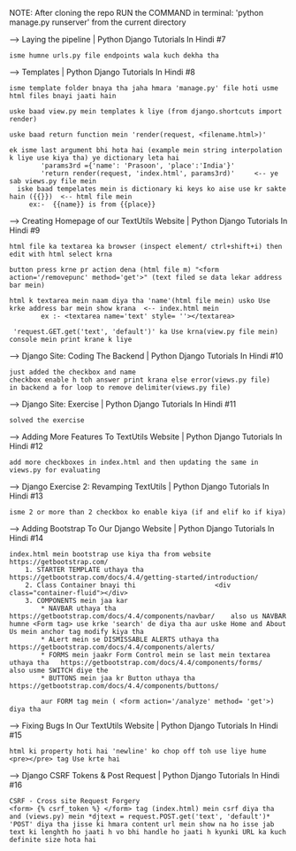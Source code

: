 NOTE:   After cloning the repo RUN the COMMAND in terminal: 'python manage.py runserver' from the current directory






-->         Laying the pipeline | Python Django Tutorials In Hindi #7

    isme humne urls.py file endpoints wala kuch dekha tha




-->         Templates | Python Django Tutorials In Hindi #8

    isme template folder bnaya tha jaha hmara 'manage.py' file hoti usme html files bnayi jaati hain

    uske baad view.py mein templates k liye (from django.shortcuts import render)

    uske baad return function mein 'render(request, <filename.html>)'

    ek isme last argument bhi hota hai (example mein string interpolation k liye use kiya tha) ye dictionary leta hai
            'params3rd ={'name': 'Prasoon', 'place':'India'}'
            'return render(request, 'index.html', params3rd)'     <-- ye sab views.py file mein
      iske baad tempelates mein is dictionary ki keys ko aise use kr sakte hain ({{}})  <-- html file mein
         ex:-  {{name}} is from {{place}}




-->         Creating Homepage of our TextUtils Website | Python Django Tutorials In Hindi #9

    html file ka textarea ka browser (inspect element/ ctrl+shift+i) then edit with html select krna

    button press krne pr action dena (html file m) "<form action='/removepunc' method='get'>" (text filed se data lekar address bar mein)

    html k textarea mein naam diya tha 'name'(html file mein) usko Use krke address bar mein show krana  <-- index.html mein
            ex :- <textarea name='text' style= ''></textarea>

     'request.GET.get('text', 'default')' ka Use krna(view.py file mein) console mein print krane k liye




-->         Django Site: Coding The Backend | Python Django Tutorials In Hindi #10

    just added the checkbox and name
    checkbox enable h toh answer print krana else error(views.py file)
    in backend a for loop to remove delimiter(views.py file)




-->         Django Site: Exercise | Python Django Tutorials In Hindi #11

    solved the exercise
    
    
    

-->         Adding More Features To TextUtils Website | Python Django Tutorials In Hindi #12
    
    add more checkboxes in index.html and then updating the same in views.py for evaluating




-->         Django Exercise 2: Revamping TextUtils | Python Django Tutorials In Hindi #13

    isme 2 or more than 2 checkbox ko enable kiya (if and elif ko if kiya)
    



-->         Adding Bootstrap To Our Django Website | Python Django Tutorials In Hindi #14

    index.html mein bootstrap use kiya tha from website https://getbootstrap.com/
        1. STARTER TEMPLATE uthaya tha   https://getbootstrap.com/docs/4.4/getting-started/introduction/
        2. Class Container bnayi thi                    <div class="container-fluid"></div>
        3. COMPONENTS mein jaa kar
            * NAVBAR uthaya tha    https://getbootstrap.com/docs/4.4/components/navbar/    also us NAVBAR humne <Form tag> use krke 'search' de diya tha aur uske Home and About Us mein anchor tag modify kiya tha   
            * ALert mein se DISMISSABLE ALERTS uthaya tha     https://getbootstrap.com/docs/4.4/components/alerts/
            * FORMS mein jaakr Form Control mein se last mein textarea uthaya tha   https://getbootstrap.com/docs/4.4/components/forms/     also usme SWITCH diye the
            * BUTTONS mein jaa kr Button uthaya tha     https://getbootstrap.com/docs/4.4/components/buttons/
            
            aur FORM tag mein ( <form action='/analyze' method= 'get'>) diya tha         
    
     


-->         Fixing Bugs In Our TextUtils Website | Python Django Tutorials In Hindi #15

    html ki property hoti hai 'newline' ko chop off toh use liye hume <pre></pre> tag Use krte hai

    
    
    
-->         Django CSRF Tokens & Post Request | Python Django Tutorials In Hindi #16

    CSRF - Cross site Request Forgery
    <form> {% csrf_token %} </form> tag (index.html) mein csrf diya tha and (views.py) mein *djtext = request.POST.get('text', 'default')* 'POST' diya tha jisse ki hmara content url mein show na ho isse jab text ki lenghth ho jaati h vo bhi handle ho jaati h kyunki URL ka kuch definite size hota hai
